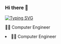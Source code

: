 ### Hi there 👋

[![Typing SVG](https://readme-typing-svg.demolab.com/?lines=I'm+Rehman+Amjad;And+I+work+as+Mobile+App+Developer)](https://git.io/typing-svg)

 👨‍💻 Computer Engineer
<ui>
<li>
  👨‍💻 Computer Engineer
</li>
</ui>
<!--
**rehmanamjad/rehmanamjad** is a ✨ _special_ ✨ repository because its `README.md` (this file) appears on your GitHub profile.

Here are some ideas to get you started:

- 🔭 I’m currently working as a Project Manager
- 🌱 I’m currently learning ...
- 👯 I’m looking to collaborate on ...
- 🤔 I’m looking for help with ...
- 💬 Ask me about ...
- 📫 How to reach me: ...
- 😄 Pronouns: ...
- ⚡ Fun fact: ...
-->
